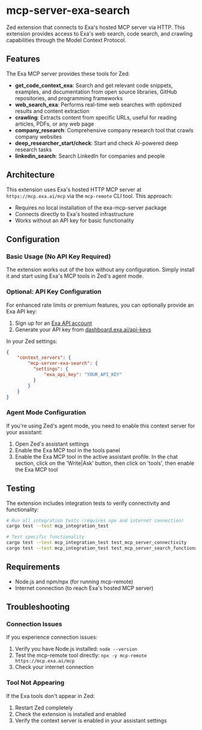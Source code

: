 # mcp-server-exa-search

Zed extension that connects to Exa's hosted MCP server via HTTP. This extension provides access to Exa's web search, code search, and crawling capabilities through the Model Context Protocol.

## Features

The Exa MCP server provides these tools for Zed:

- **get_code_context_exa**: Search and get relevant code snippets, examples, and documentation from open source libraries, GitHub repositories, and programming frameworks
- **web_search_exa**: Performs real-time web searches with optimized results and content extraction
- **crawling**: Extracts content from specific URLs, useful for reading articles, PDFs, or any web page
- **company_research**: Comprehensive company research tool that crawls company websites
- **deep_researcher_start/check**: Start and check AI-powered deep research tasks
- **linkedin_search**: Search LinkedIn for companies and people

## Architecture

This extension uses Exa's hosted HTTP MCP server at `https://mcp.exa.ai/mcp` via the `mcp-remote` CLI tool. This approach:

- Requires no local installation of the exa-mcp-server package
- Connects directly to Exa's hosted infrastructure
- Works without an API key for basic functionality

## Configuration

### Basic Usage (No API Key Required)

The extension works out of the box without any configuration. Simply install it and start using Exa's MCP tools in Zed's agent mode.

### Optional: API Key Configuration

For enhanced rate limits or premium features, you can optionally provide an Exa API key:

1. Sign up for an [Exa API account](https://dashboard.exa.ai)
2. Generate your API key from [dashboard.exa.ai/api-keys](https://dashboard.exa.ai/api-keys)

In your Zed settings:
```json
{
    "context_servers": {
        "mcp-server-exa-search": {
          "settings": {
              "exa_api_key": "YOUR_API_KEY"
          }
        }
    }
}
```

### Agent Mode Configuration

If you're using Zed's agent mode, you need to enable this context server for your assistant:

1. Open Zed's assistant settings
2. Enable the Exa MCP tool in the tools panel
3. Enable the Exa MCP tool in the active assistant profile. In the chat section, click on the 'Write|Ask' button, then click on 'tools', then enable the Exa MCP tool

## Testing

The extension includes integration tests to verify connectivity and functionality:

```bash
# Run all integration tests (requires npx and internet connection)
cargo test --test mcp_integration_test

# Test specific functionality
cargo test --test mcp_integration_test test_mcp_server_connectivity
cargo test --test mcp_integration_test test_mcp_server_search_functionality
```

## Requirements

- Node.js and npm/npx (for running mcp-remote)
- Internet connection (to reach Exa's hosted MCP server)

## Troubleshooting

### Connection Issues

If you experience connection issues:

1. Verify you have Node.js installed: `node --version`
2. Test the mcp-remote tool directly: `npx -y mcp-remote https://mcp.exa.ai/mcp`
3. Check your internet connection

### Tool Not Appearing

If the Exa tools don't appear in Zed:

1. Restart Zed completely
2. Check the extension is installed and enabled
3. Verify the context server is enabled in your assistant settings
